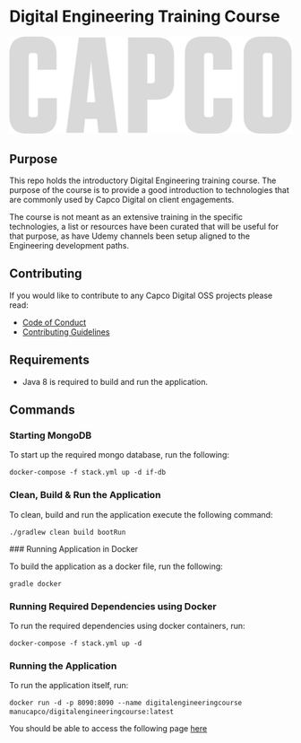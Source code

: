 # Digital Engineering Training Course

![Capco](https://github.com/capcodigital/.github/blob/master/assets/capco_logo.jpg)

## Purpose

This repo holds the introductory Digital Engineering training course.  The purpose of the course is to provide a good introduction to technologies that are commonly used by Capco Digital on client engagements.

The course is not meant as an extensive training in the specific technologies, a list or resources have been curated that will be useful for that purpose, as have Udemy channels been setup aligned to the Engineering development paths.  

## Contributing

If you would like to contribute to any Capco Digital OSS projects please read:

* [Code of Conduct](https://github.com/capcodigital/.github/blob/master/CODE_OF_CONDUCT.md)
* [Contributing Guidelines](https://github.com/capcodigital/.github/blob/master/CONTRIBUTING.md)

## Requirements

- Java 8 is required to build and run the application.

## Commands

### Starting MongoDB

To start up the required mongo database, run the following:

```shell
docker-compose -f stack.yml up -d if-db
```

### Clean, Build & Run the Application

To clean, build and run the application execute the following command:

```shell
./gradlew clean build bootRun
```

### Running Application in Docker

To build the application as a docker file, run the following:

```shell
gradle docker
```

### Running Required Dependencies using Docker

To run the required dependencies using docker containers, run:

```shell
docker-compose -f stack.yml up -d
```

### Running the Application

To run the application itself, run:

```shell
docker run -d -p 8090:8090 --name digitalengineeringcourse manucapco/digitalengineeringcourse:latest
```

You should be able to access the following page [here](http://localhost:8090/swagger-ui.html)
